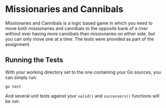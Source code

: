 # Missionaries and Cannibals
Missionaries and Cannibals is a logic based game in which you need to move both missionaries and cannibals to the opposite bank of a river without ever having more cannibals than missionaries on either side, but you can only move one at a time. The tests were provided as part of the assignment.

## Running the Tests

With your working directory set to the one containing your Go sources, you can simply run:
```
go test
```
And several unit tests against your `valid()` and `successors()` functions will be run.
